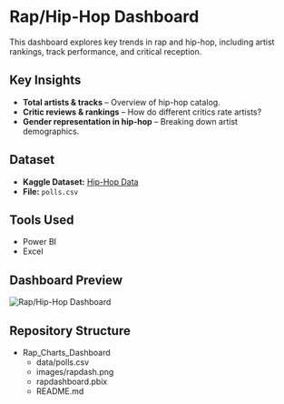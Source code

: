 # Rap/Hip-Hop Dashboard  

This dashboard explores key trends in rap and hip-hop, including artist rankings, track performance, and critical reception.  

## Key Insights  
- **Total artists & tracks** – Overview of hip-hop catalog.  
- **Critic reviews & rankings** – How do different critics rate artists?  
- **Gender representation in hip-hop** – Breaking down artist demographics.  

## Dataset  
- **Kaggle Dataset:** [Hip-Hop Data](https://www.kaggle.com/datasets/johnsmith88/rap-and-hip-hop-dataset)  
- **File:** `polls.csv`  

## Tools Used  
- Power BI
- Excel

## Dashboard Preview  
![Rap/Hip-Hop Dashboard](https://github.com/haileyrthomas01/powerbidashboards/blob/main/rap%20hiphop%20dashboard/rapdash.png)  

## Repository Structure  
- Rap_Charts_Dashboard
  - data/polls.csv
  - images/rapdash.png
  - rapdashboard.pbix
  - README.md
